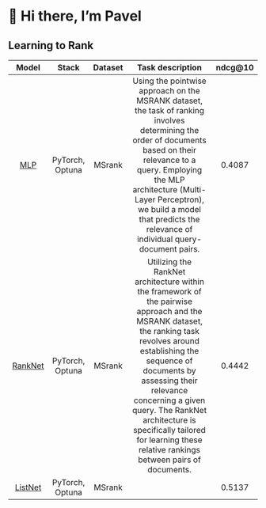 <h1>👋 Hi there, I’m Pavel</h1>

<h2>Learning to Rank</h2>

| Model      | Stack           | Dataset    | Task description                                                                                                                   | ndcg@10 |
|:----------:|:---------------:|:----------:|:----------------------------------------------------------------------------------------------------------------------------------:|:-------:|
| [MLP](https://github.com/pkshcherbakov/Data_Science/blob/main/LTR/MLP_MSRANK.ipynb)       | PyTorch, Optuna | MSrank     | Using the pointwise approach on the MSRANK dataset, the task of ranking involves determining the order of documents based on their relevance to a query. Employing the MLP architecture (Multi-Layer Perceptron), we build a model that predicts the relevance of individual query-document pairs.| 0.4087                                                                                                  
| [RankNet](https://github.com/pkshcherbakov/Data_Science/blob/main/LTR/RankNet_MSRANK.ipynb)   | PyTorch, Optuna        | MSrank  | Utilizing the RankNet architecture within the framework of the pairwise approach and the MSRANK dataset, the ranking task revolves around establishing the sequence of documents by assessing their relevance concerning a given query. The RankNet architecture is specifically tailored for learning these relative rankings between pairs of documents.| 0.4442
| [ListNet]([https://github.com/pkshcherbakov/Data_Science/blob/main/LTR/RankNet_MSRANK.ipynb](https://github.com/pkshcherbakov/Data_Science/blob/main/LTR/ListNet_MSRANK.ipynb)) | PyTorch, Optuna| MSrank | |0.5137
                                                                                                                


<!---
pkshcherbakov/pkshcherbakov is a ✨ special ✨ repository because its `README.md` (this file) appears on your GitHub profile.
You can click the Preview link to take a look at your changes.
--->
